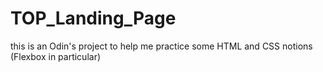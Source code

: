 # TOP_Landing_Page
this is an Odin's project to help me practice some HTML and CSS notions (Flexbox in particular)
